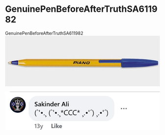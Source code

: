 # GenuinePenBeforeAfterTruthSA611982
GenuinePenBeforeAfterTruthSA611982
![VFP](https://github.com/zakinder/GenuinePenBeforeAfterTruthSA611982/blob/main/BEFOREAFTERPEN.jpg "VFP Top Module")

![VFP](https://github.com/zakinder/GenuinePenBeforeAfterTruthSA611982/blob/main/Screenshot%202024-12-01%20202639.png "VFP Top Module")



